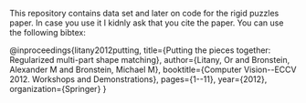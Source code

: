 This repository contains data set and later on code for the rigid puzzles paper. 
In case you use it I kidnly ask that you cite the paper. You can use the following bibtex:

@inproceedings{litany2012putting,
  title={Putting the pieces together: Regularized multi-part shape matching},
  author={Litany, Or and Bronstein, Alexander M and Bronstein, Michael M},
  booktitle={Computer Vision--ECCV 2012. Workshops and Demonstrations},
  pages={1--11},
  year={2012},
  organization={Springer}
}

